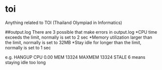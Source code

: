 # toi
Anything related to TOI (Thailand Olympiad in Informatics)

##output.log
There are 3 possible that make errors in output.log
*CPU time exceeds the limit, normally is set to 2 sec
*Memory utilization larger than the limit, normally is set to 32MB
*Stay idle for longer than the limit, normally is set to 1 sec

e.g. HANGUP CPU 0.00 MEM 13324 MAXMEM 13324 STALE 6 means staying idle too long
